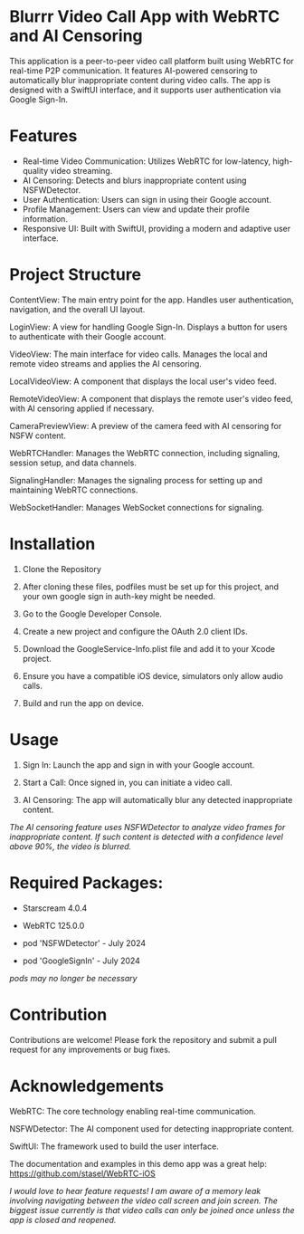 <h1>Blurrr Video Call App with WebRTC and AI Censoring</h1>
This application is a peer-to-peer video call platform built using WebRTC for real-time P2P communication. It features AI-powered censoring to automatically blur inappropriate content during video calls. The app is designed with a SwiftUI interface, and it supports user authentication via Google Sign-In.

# Features

- Real-time Video Communication: Utilizes WebRTC for low-latency, high-quality video streaming.
- AI Censoring: Detects and blurs inappropriate content using NSFWDetector.
- User Authentication: Users can sign in using their Google account.
- Profile Management: Users can view and update their profile information.
- Responsive UI: Built with SwiftUI, providing a modern and adaptive user interface.

# Project Structure
ContentView: The main entry point for the app. Handles user authentication, navigation, and the overall UI layout.

LoginView: A view for handling Google Sign-In. Displays a button for users to authenticate with their Google account.

VideoView: The main interface for video calls. Manages the local and remote video streams and applies the AI censoring.

LocalVideoView: A component that displays the local user's video feed.

RemoteVideoView: A component that displays the remote user's video feed, with AI censoring applied if necessary.

CameraPreviewView: A preview of the camera feed with AI censoring for NSFW content.

WebRTCHandler: Manages the WebRTC connection, including signaling, session setup, and data channels.

SignalingHandler: Manages the signaling process for setting up and maintaining WebRTC connections.

WebSocketHandler: Manages WebSocket connections for signaling.

# Installation

1. Clone the Repository

2. After cloning these files, podfiles must be set up for this project, and your own google sign in auth-key might be needed. 

3. Go to the Google Developer Console.

4. Create a new project and configure the OAuth 2.0 client IDs.

5. Download the GoogleService-Info.plist file and add it to your Xcode project.

7. Ensure you have a compatible iOS device, simulators only allow audio calls.

8. Build and run the app on device.

# Usage
1. Sign In: Launch the app and sign in with your Google account.

2. Start a Call: Once signed in, you can initiate a video call.

3. AI Censoring: The app will automatically blur any detected inappropriate content.

*The AI censoring feature uses NSFWDetector to analyze video frames for inappropriate content. If such content is detected with a confidence level above 90%, the video is blurred.*

# Required Packages: 
- Starscream 4.0.4

- WebRTC 125.0.0

- pod 'NSFWDetector' - July 2024

- pod 'GoogleSignIn' - July 2024

*pods may no longer be necessary*

# Contribution

Contributions are welcome! Please fork the repository and submit a pull request for any improvements or bug fixes.

# Acknowledgements

WebRTC: The core technology enabling real-time communication.

NSFWDetector: The AI component used for detecting inappropriate content.

SwiftUI: The framework used to build the user interface.

The documentation and examples in this demo app was a great help: https://github.com/stasel/WebRTC-iOS 

*I would love to hear feature requests! I am aware of a memory leak involving navigating between the video call screen and join screen. The biggest issue currently is that video calls can only be joined once unless the app is closed and reopened.*
